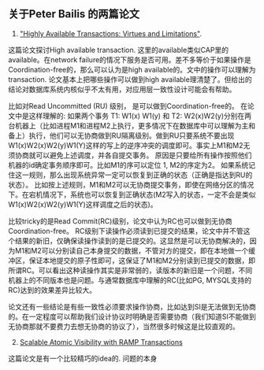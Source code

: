 

## 关于Peter Bailis 的两篇论文 


1. ["Highly Available Transactions: Virtues and Limitations"](https://www.vldb.org/pvldb/vol7/p181-bailis.pdf). 

这篇论文探讨High available transaction. 这里的available类似CAP里的available。在network failure的情况下服务是否可用。差不多等价于如果操作是Coordination-free的，那么可以认为是high available的。文中的操作可以理解为transaction. 论文基本上把哪些操作可以做到high available理清楚了。但给出的结论对数据库系统内核似乎不太有用，对应用层一致性设计可能会有帮助。 

比如对Read Uncommitted (RU) 级别， 是可以做到Coordination-free的。 在论文中是这样理解的: 如果两个事务 T1: W1(x) W1(y) 和 T2: W2(x)W2(y)分别在两台机器上（比如进程M1和进程M2上执行，更多情况下在数据库中可以理解为主和备上）执行，他们可以无协商做到RU隔离级别。做到RU只要系统不要出现 W1(x)W2(x)W2(y)W1(Y)这样的写上的逆序冲突的调度即可。事实上M1和M2无须协商就可以避免上述调度，并各自提交事务。 原因是只要给所有操作按照他们机器的id确定事务顺序即可。比如M1的序可以定位 1, M2的序定为2。 如果系统记住这一规则，那么出现系统异常一定可以恢复到正确的状态（正确是指达到RU的状态）。 比如按上述规则，M1和M2可以无协商提交事务，即使在网络分区的情况下。在宕机情况下，系统也可以恢复到正确状态(M2写入的状态，一定不会是类似W1(x)W2(x)W2(y)W1(Y)这样调度之后的状态)。
  
  比较tricky的是Read Commit(RC)级别，论文中认为RC也可以做到无协商Coordination-free。 RC级别下读操作必须读到已提交的结果，论文中并不管这个结果的新旧，仅确保读操作读到的是已提交的。这显然是可以无协商解决的，因为M1和M2可以分别读自己本身提交的数据，不管对方的提交，即在本地做一个缓冲区，保证本地提交的原子性即可，这保证了M1和M2分别读到已提交的数据，即所谓RC。可以看出这种读操作其实是非常弱的，读版本的新旧是一个问题，不同机器上的不同版本也是问题。与通常数据库中理解的RC(比如PG, MYSQL支持的RC)达到的效果差异比较大。
  
  论文还有一些结论是有些一致性必须要求操作协商，比如达到SI是无法做到无协商的。在一定程度可以帮助我们设计协议时明确是否需要协商（我们知道SI不能做到无协商那就不要费力去想无协商的协议了），当然很多时候这是比较直观的。
  
  
  2. [Scalable Atomic Visibility with RAMP Transactions](https://dsf.berkeley.edu/jmh/papers/ramp-tods2016.pdf)

这篇论文是有一个比较精巧的idea的. 问题的本身
  




  
  
